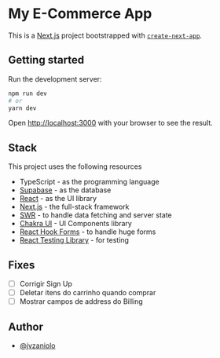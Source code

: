 # My E-Commerce App

This is a [Next.js](https://nextjs.org/) project bootstrapped with [`create-next-app`](https://github.com/vercel/next.js/tree/canary/packages/create-next-app).

## Getting started

Run the development server:

```bash
npm run dev
# or
yarn dev
```

Open [http://localhost:3000](http://localhost:3000) with your browser to see the result.

## Stack

This project uses the following resources

- TypeScript - as the programming language
- [Supabase](https://supabase.com/) - as the database
- [React](https://reactjs.org/) - as the UI library
- [Next.js](https://nextjs.org) - the full-stack framework
- [SWR](https://swr.vercel.app/) - to handle data fetching and server state
- [Chakra UI](https://chakra-ui.com/) - UI Components library
- [React Hook Forms](https://react-hook-form.com/) - to handle huge forms
- [React Testing Library](https://testing-library.com/) - for testing

## Fixes

- [ ] Corrigir Sign Up
- [ ] Deletar itens do carrinho quando comprar
- [ ] Mostrar campos de address do Billing

## Author

- [@jvzaniolo](https://github.com/jvzaniolo)
